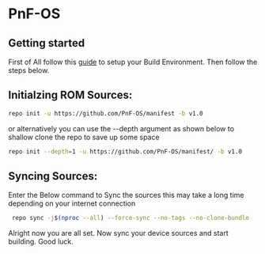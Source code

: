 PnF-OS
===========

Getting started
---------------

First of All follow this [guide](https://github.com/PnF-OS/docs/blob/main/env-setup.md) to setup your Build Environment. Then follow the steps below.

Initialzing ROM Sources:
-------------------------
```bash
repo init -u https://github.com/PnF-OS/manifest -b v1.0
```
or alternatively you can use the --depth argument as shown below to shallow clone the repo to save up some space
```bash
repo init --depth=1 -u https://github.com/PnF-OS/manifest/ -b v1.0
```
Syncing Sources:
------------------
 
Enter the Below command to Sync the sources this may take a long time depending on your internet connection
```bash 
 repo sync -j$(nproc --all) --force-sync --no-tags --no-clone-bundle
```
Alright now you are all set. Now sync your device sources and start building. Good luck.
